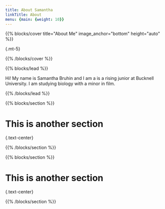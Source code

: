 ```yaml
---
title: About Samantha
linkTitle: About
menu: {main: {weight: 10}}
---
```


{{% blocks/cover title="About Me" image_anchor="bottom" height="auto" %}}

{.mt-5}

{{% /blocks/cover %}}

{{% blocks/lead %}}

Hi!  My name is Samantha Bruhin and I am a  is a rising junior at Bucknell University.  I am studying biology with a minor in film.

{{% /blocks/lead %}}

{{% blocks/section %}}

# This is another section
{.text-center}

{{% /blocks/section %}}

{{% blocks/section %}}

# This is another section
{.text-center}

{{% /blocks/section %}}